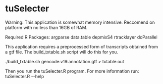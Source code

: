 # tuSelecter

Warning: This application is somewhat memory intensive. Reccomend on platform with no less than 16GB of RAM. 

Required R Packages:
argparse
data.table
depmixS4
rtracklayer
doParallel

This application requires a preprocessed form of transcripts obtained from a gtf file. The build_txtable.sh script will do this for you.

./build_txtable.sh gencode.v19.annotation.gtf > txtable.out

Then you run the tuSelecter.R program.
For more information run: 
tuSelecter.R --help 



 